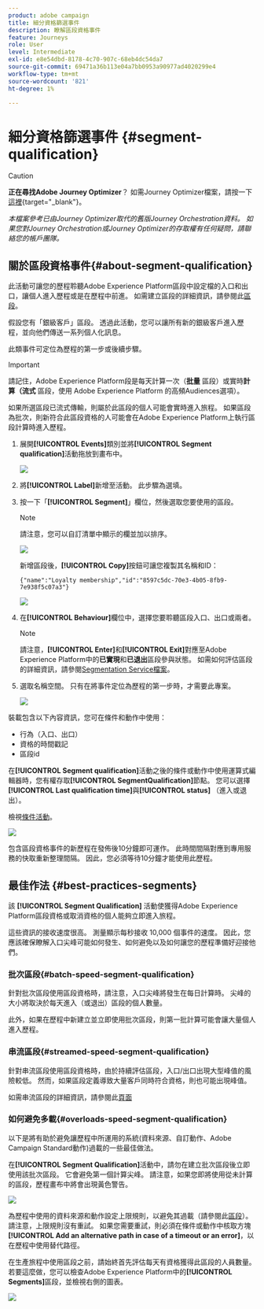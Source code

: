 ```yaml
---
product: adobe campaign
title: 細分資格篩選事件
description: 瞭解區段資格事件
feature: Journeys
role: User
level: Intermediate
exl-id: e8e54dbd-8178-4c70-907c-68eb4dc54da7
source-git-commit: 69471a36b113e04a7bb0953a90977ad4020299e4
workflow-type: tm+mt
source-wordcount: '821'
ht-degree: 1%

---
```


# 細分資格篩選事件 {#segment-qualification}


>[!CAUTION]
>
>**正在尋找Adobe Journey Optimizer**？ 如需Journey Optimizer檔案，請按一下[這裡](https://experienceleague.adobe.com/zh-hant/docs/journey-optimizer/using/ajo-home){target="_blank"}。
>
>
>_本檔案參考已由Journey Optimizer取代的舊版Journey Orchestration資料。 如果您對Journey Orchestration或Journey Optimizer的存取權有任何疑問，請聯絡您的帳戶團隊。_



## 關於區段資格事件{#about-segment-qualification}

此活動可讓您的歷程聆聽Adobe Experience Platform區段中設定檔的入口和出口，讓個人進入歷程或是在歷程中前進。 如需建立區段的詳細資訊，請參閱此[區段](../segment/about-segments.md)。

假設您有「銀級客戶」區段。 透過此活動，您可以讓所有新的銀級客戶進入歷程，並向他們傳送一系列個人化訊息。

此類事件可定位為歷程的第一步或後續步驟。

>[!IMPORTANT]
>
>請記住，Adobe Experience Platform段是每天計算一次（**批量** 區段）或實時&#x200B;**計算（流式** 區段，使用 Adobe Experience Platform 的高頻Audiences選項）。
>
>如果所選區段已流式傳輸，則屬於此區段的個人可能會實時進入旅程。 如果區段為批次，則新符合此區段資格的人可能會在Adobe Experience Platform上執行區段計算時進入歷程。


1. 展開&#x200B;**[!UICONTROL Events]**&#x200B;類別並將&#x200B;**[!UICONTROL Segment qualification]**&#x200B;活動拖放到畫布中。

   ![](../assets/segment5.png)

1. 將&#x200B;**[!UICONTROL Label]**&#x200B;新增至活動。 此步驟為選填。

1. 按一下「**[!UICONTROL Segment]**」欄位，然後選取您要使用的區段。

   >[!NOTE]
   >
   >請注意，您可以自訂清單中顯示的欄並加以排序。

   ![](../assets/segment6.png)

   新增區段後，**[!UICONTROL Copy]**&#x200B;按鈕可讓您複製其名稱和ID：

   `{"name":"Loyalty membership","id":"8597c5dc-70e3-4b05-8fb9-7e938f5c07a3"}`

   ![](../assets/segment-copy.png)

1. 在&#x200B;**[!UICONTROL Behaviour]**&#x200B;欄位中，選擇您要聆聽區段入口、出口或兩者。

   >[!NOTE]
   >
   >請注意，**[!UICONTROL Enter]**&#x200B;和&#x200B;**[!UICONTROL Exit]**&#x200B;對應至Adobe Experience Platform中的&#x200B;**已實現**&#x200B;和&#x200B;**已退出**&#x200B;區段參與狀態。 如需如何評估區段的詳細資訊，請參閱[Segmentation Service檔案](https://experienceleague.adobe.com/docs/experience-platform/segmentation/tutorials/evaluate-a-segment.html?lang=zh-Hant#interpret-segment-results)。

1. 選取名稱空間。 只有在將事件定位為歷程的第一步時，才需要此專案。

   ![](../assets/segment7.png)

裝載包含以下內容資訊，您可在條件和動作中使用：

* 行為（入口、出口）
* 資格的時間戳記
* 區段id

在&#x200B;**[!UICONTROL Segment qualification]**&#x200B;活動之後的條件或動作中使用運算式編輯器時，您有權存取&#x200B;**[!UICONTROL SegmentQualification]**&#x200B;節點。 您可以選擇&#x200B;**[!UICONTROL Last qualification time]**&#x200B;與&#x200B;**[!UICONTROL status]** （進入或退出）。

檢視[條件活動](../building-journeys/condition-activity.md#about_condition)。

![](../assets/segment8.png)

包含區段資格事件的新歷程在發佈後10分鐘即可運作。 此時間間隔對應到專用服務的快取重新整理間隔。 因此，您必須等待10分鐘才能使用此歷程。

## 最佳作法 {#best-practices-segments}

該 **[!UICONTROL Segment Qualification]** 活動使獲得Adobe Experience Platform區段資格或取消資格的個人能夠立即進入旅程。

這些資訊的接收速度很高。 測量顯示每秒接收 10,000 個事件的速度。 因此，您應該確保瞭解入口尖峰可能如何發生、如何避免以及如何讓您的歷程準備好迎接他們。

### 批次區段{#batch-speed-segment-qualification}

針對批次區段使用區段資格時，請注意，入口尖峰將發生在每日計算時。 尖峰的大小將取決於每天進入（或退出）區段的個人數量。

此外，如果在歷程中新建立並立即使用批次區段，則第一批計算可能會讓大量個人進入歷程。

### 串流區段{#streamed-speed-segment-qualification}

針對串流區段使用區段資格時，由於持續評估區段，入口/出口出現大型峰值的風險較低。 然而，如果區段定義導致大量客戶同時符合資格，則也可能出現峰值。

如需串流區段的詳細資訊，請參閱此[頁面](https://experienceleague.adobe.com/docs/experience-platform/segmentation/api/streaming-segmentation.html?lang=zh-Hant#api)

### 如何避免多載{#overloads-speed-segment-qualification}

以下是將有助於避免讓歷程中所運用的系統(資料來源、自訂動作、Adobe Campaign Standard動作)過載的一些最佳做法。

在&#x200B;**[!UICONTROL Segment Qualification]**&#x200B;活動中，請勿在建立批次區段後立即使用該批次區段。 它會避免第一個計算尖峰。 請注意，如果您即將使用從未計算的區段，歷程畫布中將會出現黃色警告。

![](../assets/segment-error.png)

為歷程中使用的資料來源和動作設定上限規則，以避免其過載（請參閱此[區段](../api/capping.md)）。 請注意，上限規則沒有重試。 如果您需要重試，則必須在條件或動作中核取方塊&#x200B;**[!UICONTROL Add an alternative path in case of a timeout or an error]**，以在歷程中使用替代路徑。

在生產旅程中使用區段之前，請始終首先評估每天有資格獲得此區段的人員數量。 若要這麼做，您可以檢查Adobe Experience Platform中的&#x200B;**[!UICONTROL Segments]**&#x200B;區段，並檢視右側的圖表。

![](../assets/segment-overload.png)
